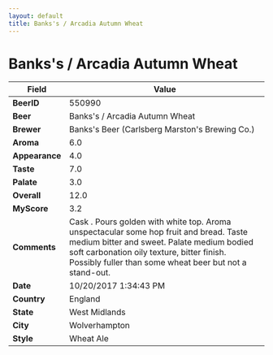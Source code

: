 ```yaml
---
layout: default
title: Banks's / Arcadia Autumn Wheat
---
```


# Banks's / Arcadia Autumn Wheat

| Field         | Value     |
|---------------|-----------|
| **BeerID** | 550990 |
| **Beer** | Banks's / Arcadia Autumn Wheat |
| **Brewer** | Banks&#39;s Beer (Carlsberg Marston&#39;s Brewing Co.) |
| **Aroma** | 6.0 |
| **Appearance** | 4.0 |
| **Taste** | 7.0 |
| **Palate** | 3.0 |
| **Overall** | 12.0 |
| **MyScore** | 3.2 |
| **Comments** | Cask . Pours golden with white top. Aroma unspectacular some hop fruit and bread. Taste medium bitter and sweet. Palate medium bodied soft carbonation oily texture, bitter finish. Possibly fuller than some wheat beer but not a stand-out. |
| **Date** | 10/20/2017 1:34:43 PM |
| **Country** | England |
| **State** | West Midlands |
| **City** | Wolverhampton |
| **Style** | Wheat Ale |
